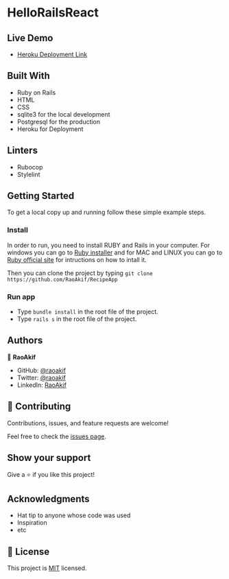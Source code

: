 # HelloRailsReact

> 

## Live Demo
- [Heroku Deployment Link](https://recipeapp-raoakif-cathy.herokuapp.com/)

## Built With
- Ruby on Rails
- HTML
- CSS
- sqlite3 for the local development
- Postgresql for the production
- Heroku for Deployment

## Linters
- Rubocop
- Stylelint

## Getting Started

To get a local copy up and running follow these simple example steps.

### Install
In order to run, you need to install RUBY and Rails in your computer. For windows you can go to [Ruby installer](https://rubyinstaller.org/) and for MAC and LINUX you can go to [Ruby official site](https://www.ruby-lang.org/en/downloads/) for intructions on how to intall it.

Then you can clone the project by typing ```git clone https://github.com/RaoAkif/RecipeApp```

### Run app
- Type ```bundle install``` in the root file of the project. 
- Type ```rails s``` in the root file of the project.

## Authors

👤 **RaoAkif**

- GitHub: [@raoakif](https://github.com/RaoAkif)
- Twitter: [@raoakif](https://twitter.com/RaoAkif)
- LinkedIn: [RaoAkif](https://linkedin.com/in/RaoAkif)

## 🤝 Contributing

Contributions, issues, and feature requests are welcome!

Feel free to check the [issues page](../../issues/).

## Show your support

Give a ⭐️ if you like this project!

## Acknowledgments

- Hat tip to anyone whose code was used
- Inspiration
- etc

## 📝 License

This project is [MIT](./MIT.md) licensed.
